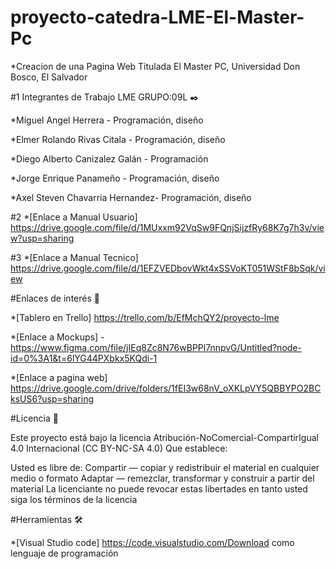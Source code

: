 # proyecto-catedra-LME-El-Master-Pc

*Creacion de una Pagina Web Titulada El Master PC,  Universidad Don Bosco, El Salvador


#1 Integrantes de Trabajo LME GRUPO:09L ✒️

*Miguel Angel Herrera - Programación, diseño

*Elmer Rolando Rivas Citala - Programación, diseño

*Diego Alberto Canizalez Galán - Programación

*Jorge Enrique Panameño - Programación, diseño

*Axel Steven Chavarria Hernandez- Programación, diseño



#2 *[Enlace a  Manual Usuario] https://drive.google.com/file/d/1MUxxm92VqSw9FQnjSijzfRy68K7g7h3v/view?usp=sharing




#3 *[Enlace a Manual Tecnico]  https://drive.google.com/file/d/1EFZVEDbovWkt4xSSVoKT051WStF8bSqk/view




#Enlaces de interés 👀


*[Tablero en Trello] https://trello.com/b/EfMchQY2/proyecto-lme


*[Enlace a Mockups] - https://www.figma.com/file/jIEq8Zc8N76wBPPl7nnpvG/Untitled?node-id=0%3A1&t=6lYG44PXbkx5KQdi-1


*[Enlace a pagina web]   https://drive.google.com/drive/folders/1fEI3w68nV_oXKLpVY5QBBYPO2BCksUS6?usp=sharing


#Licencia 📄


Este proyecto está bajo la licencia Atribución-NoComercial-CompartirIgual 4.0 Internacional (CC BY-NC-SA 4.0) Que establece:

Usted es libre de: Compartir — copiar y redistribuir el material en cualquier medio o formato Adaptar — remezclar, transformar y construir a partir del material La licenciante no puede revocar estas libertades en tanto usted siga los términos de la licencia




#Herramientas 🛠️

*[Visual Studio code] https://code.visualstudio.com/Download   como lenguaje de programación
